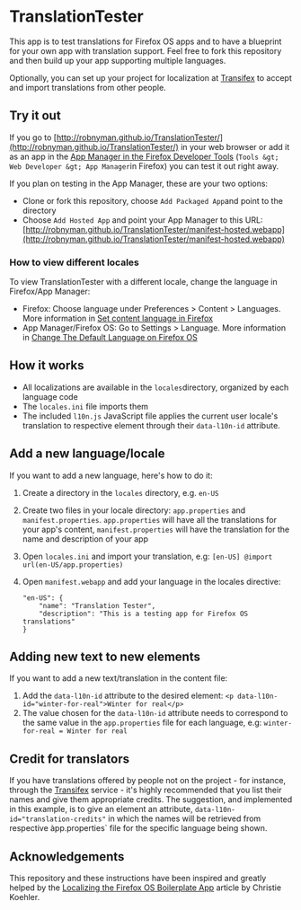 # TranslationTester

This app is to test translations for Firefox OS apps and to have a blueprint for your own app with translation support. Feel free to fork this repository and then build up your app supporting multiple languages.

Optionally, you can set up your project for localization at [Transifex](https://www.transifex.com/) to accept and import translations from other people.

## Try it out

If you go to [http://robnyman.github.io/TranslationTester/](http://robnyman.github.io/TranslationTester/) in your web browser or add it as an app in the [App Manager in the Firefox Developer Tools](https://developer.mozilla.org/en-US/Firefox_OS/Using_the_App_Manager) (`Tools &gt; Web Developer &gt; App Manager`in Firefox) you can test it out right away.

If you plan on testing in the App Manager, these are your two options:

- Clone or fork this repository, choose `Add Packaged App`and point to the directory
- Choose `Add Hosted App` and point your App Manager to this URL: [http://robnyman.github.io/TranslationTester/manifest-hosted.webapp](http://robnyman.github.io/TranslationTester/manifest-hosted.webapp)

### How to view different locales

To view TranslationTester with a different locale, change the language in Firefox/App Manager:

- Firefox: Choose language under Preferences &gt; Content &gt; Languages. More information in [Set content language in Firefox](https://support.mozilla.org/en-US/kb/settings-fonts-languages-pop-ups-javascript)
- App Manager/Firefox OS: Go to Settings &gt; Language. More information in [Change The Default Language on Firefox OS](https://support.mozilla.org/en-US/kb/change-default-language-firefox-os?esab=a&s=language&r=0&as=s)

## How it works

- All localizations are available in the `locales`directory, organized by each language code
- The `locales.ini` file imports them
- The included `l10n.js` JavaScript file applies the current user locale's translation to respective element through their `data-l10n-id` attribute.

## Add a new language/locale

If you want to add a new language, here's how to do it:

1. Create a directory in the `locales` directory, e.g. `en-US`
2. Create two files in your locale directory: `app.properties` and `manifest.properties`. `app.properties` will have all the translations for your app's content, `manifest.properties` will have the translation for the name and description of your app
3. Open `locales.ini` and import your translation, e.g: `[en-US] @import url(en-US/app.properties)`
4. Open `manifest.webapp` and add your language in the locales directive:
	
	```
	"en-US": {
		"name": "Translation Tester",
		"description": "This is a testing app for Firefox OS translations"
	}
	```
    
## Adding new text to new elements

If you want to add a new text/translation in the content file:

1. Add the `data-l10n-id` attribute to the desired element: `<p data-l10n-id="winter-for-real">Winter for real</p>`
2. The value chosen for the `data-l10n-id` attribute needs to correspond to the same value in the `app.properties` file for each language, e.g: `winter-for-real = Winter for real`

## Credit for translators

If you have translations offered by people not on the project - for instance, through the [Transifex](https://www.transifex.com/) service - it's highly recommended that you list their names and give them appropriate credits. The suggestion, and implemented in this example, is to give an element an attribute, `data-l10n-id="translation-credits"` in which the names will be retrieved from respective àpp.properties` file for the specific language being shown.


## Acknowledgements

This repository and these instructions have been inspired and greatly helped by the [Localizing the Firefox OS Boilerplate App](https://hacks.mozilla.org/2014/01/localizing-the-firefox-os-boilerplate-app/) article by Christie Koehler.